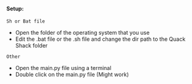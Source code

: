 #### Setup:
`Sh or Bat file`

- Open the folder of the operating system that you use
- Edit the .bat file or the .sh file and change the dir path to the Quack Shack folder

`Other`

- Open the main.py file using a terminal
- Double click on the main.py file (Might work)